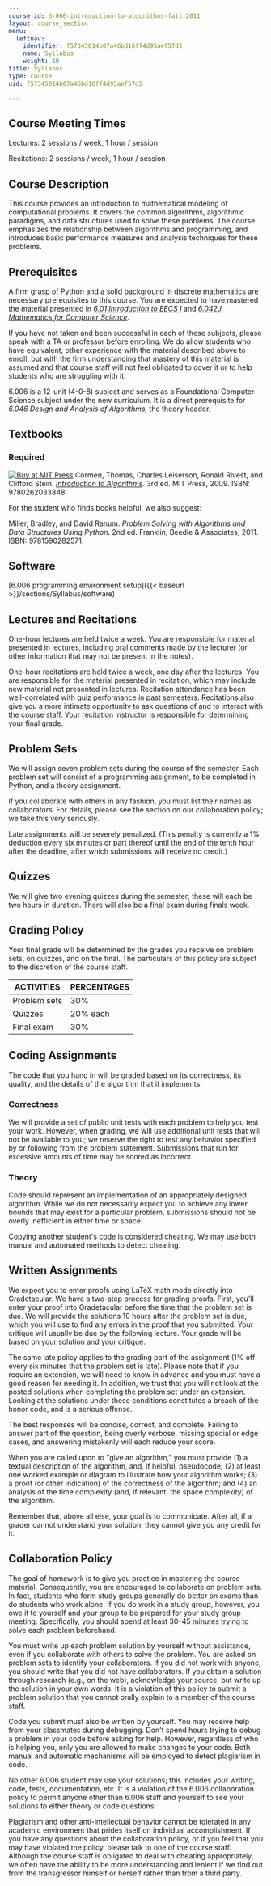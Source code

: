 ```yaml
---
course_id: 6-006-introduction-to-algorithms-fall-2011
layout: course_section
menu:
  leftnav:
    identifier: f57345014b07a46bd16ff4d95aef57d5
    name: Syllabus
    weight: 10
title: Syllabus
type: course
uid: f57345014b07a46bd16ff4d95aef57d5

---
```


Course Meeting Times
--------------------

Lectures: 2 sessions / week, 1 hour / session

Recitations: 2 sessions / week, 1 hour / session

Course Description
------------------

This course provides an introduction to mathematical modeling of computational problems. It covers the common algorithms, algorithmic paradigms, and data structures used to solve these problems. The course emphasizes the relationship between algorithms and programming, and introduces basic performance measures and analysis techniques for these problems.

Prerequisites
-------------

A firm grasp of Python and a solid background in discrete mathematics are necessary prerequisites to this course. You are expected to have mastered the material presented in [_6.01 Introduction to EECS I_](/courses/6-01sc-introduction-to-electrical-engineering-and-computer-science-i-spring-2011) and [_6.042J Mathematics for Computer Science_](/courses/6-042j-mathematics-for-computer-science-fall-2010).

If you have not taken and been successful in each of these subjects, please speak with a TA or professor before enrolling. We do allow students who have equivalent, other experience with the material described above to enroll, but with the firm understanding that mastery of this material is assumed and that course staff will not feel obligated to cover it or to help students who are struggling with it.

6.006 is a 12-unit (4-0-8) subject and serves as a Foundational Computer Science subject under the new curriculum. It is a direct prerequisite for _6.046 Design and Analysis of Algorithms,_ the theory header.

Textbooks
---------

### Required

[![Buy at MIT Press](/images/mp_logo.gif)](https://mitpress.mit.edu/9780262033848) Cormen, Thomas, Charles Leiserson, Ronald Rivest, and Clifford Stein. [_Introduction to Algorithms_](https://mitpress.mit.edu/9780262033848). 3rd ed. MIT Press, 2009. ISBN: 9780262033848.

For the student who finds books helpful, we also suggest:

Miller, Bradley, and David Ranum. _Problem Solving with Algorithms and Data Structures Using Python_. 2nd ed. Franklin, Beedle & Associates, 2011. ISBN: 9781590282571.

Software
--------

[6.006 programming environment setup]({{< baseurl >}}/sections/Syllabus/software)

Lectures and Recitations
------------------------

One-hour lectures are held twice a week. You are responsible for material presented in lectures, including oral comments made by the lecturer (or other information that may not be present in the notes).

One-hour recitations are held twice a week, one day after the lectures. You are responsible for the material presented in recitation, which may include new material not presented in lectures. Recitation attendance has been well-correlated with quiz performance in past semesters. Recitations also give you a more intimate opportunity to ask questions of and to interact with the course staff. Your recitation instructor is responsible for determining your final grade.

Problem Sets
------------

We will assign seven problem sets during the course of the semester. Each problem set will consist of a programming assignment, to be completed in Python, and a theory assignment.

If you collaborate with others in any fashion, you must list their names as collaborators. For details, please see the section on our collaboration policy; we take this very seriously.

Late assignments will be severely penalized. (This penalty is currently a 1% deduction every six minutes or part thereof until the end of the tenth hour after the deadline, after which submissions will receive no credit.)

Quizzes
-------

We will give two evening quizzes during the semester; these will each be two hours in duration. There will also be a final exam during finals week.

Grading Policy
--------------

Your final grade will be determined by the grades you receive on problem sets, on quizzes, and on the final. The particulars of this policy are subject to the discretion of the course staff.

| ACTIVITIES | PERCENTAGES |
| --- | --- |
| Problem sets | 30% |
| Quizzes | 20% each |
| Final exam | 30% 

Coding Assignments
------------------

The code that you hand in will be graded based on its correctness, its quality, and the details of the algorithm that it implements.

### Correctness

We will provide a set of public unit tests with each problem to help you test your work. However, when grading, we will use additional unit tests that will not be available to you; we reserve the right to test any behavior specified by or following from the problem statement. Submissions that run for excessive amounts of time may be scored as incorrect.

### Theory

Code should represent an implementation of an appropriately designed algorithm. While we do not necessarily expect you to achieve any lower bounds that may exist for a particular problem, submissions should not be overly inefficient in either time or space.

Copying another student's code is considered cheating. We may use both manual and automated methods to detect cheating.

Written Assignments
-------------------

We expect you to enter proofs using LaTeX math mode directly into Gradetacular. We have a two-step process for grading proofs. First, you'll enter your proof into Gradetacular before the time that the problem set is due. We will provide the solutions 10 hours after the problem set is due, which you will use to find any errors in the proof that you submitted. Your critique will usually be due by the following lecture. Your grade will be based on your solution and your critique.

The same late policy applies to the grading part of the assignment (1% off every six minutes that the problem set is late). Please note that if you require an extension, we will need to know in advance and you must have a good reason for needing it. In addition, we trust that you will not look at the posted solutions when completing the problem set under an extension. Looking at the solutions under these conditions constitutes a breach of the honor code, and is a serious offense.

The best responses will be concise, correct, and complete. Failing to answer part of the question, being overly verbose, missing special or edge cases, and answering mistakenly will each reduce your score.

When you are called upon to "give an algorithm," you must provide (1) a textual description of the algorithm, and, if helpful, pseudocode; (2) at least one worked example or diagram to illustrate how your algorithm works; (3) a proof (or other indication) of the correctness of the algorithm; and (4) an analysis of the time complexity (and, if relevant, the space complexity) of the algorithm.

Remember that, above all else, your goal is to communicate. After all, if a grader cannot understand your solution, they cannot give you any credit for it.

Collaboration Policy
--------------------

The goal of homework is to give you practice in mastering the course material. Consequently, you are encouraged to collaborate on problem sets. In fact, students who form study groups generally do better on exams than do students who work alone. If you do work in a study group, however, you owe it to yourself and your group to be prepared for your study group meeting. Specifically, you should spend at least 30–45 minutes trying to solve each problem beforehand.

You must write up each problem solution by yourself without assistance, even if you collaborate with others to solve the problem. You are asked on problem sets to identify your collaborators. If you did not work with anyone, you should write that you did not have collaborators. If you obtain a solution through research (e.g., on the web), acknowledge your source, but write up the solution in your own words. It is a violation of this policy to submit a problem solution that you cannot orally explain to a member of the course staff.

Code you submit must also be written by yourself. You may receive help from your classmates during debugging. Don't spend hours trying to debug a problem in your code before asking for help. However, regardless of who is helping you, only you are allowed to make changes to your code. Both manual and automatic mechanisms will be employed to detect plagiarism in code.

No other 6.006 student may use your solutions; this includes your writing, code, tests, documentation, etc. It is a violation of the 6.006 collaboration policy to permit anyone other than 6.006 staff and yourself to see your solutions to either theory or code questions.

Plagiarism and other anti-intellectual behavior cannot be tolerated in any academic environment that prides itself on individual accomplishment. If you have any questions about the collaboration policy, or if you feel that you may have violated the policy, please talk to one of the course staff. Although the course staff is obligated to deal with cheating appropriately, we often have the ability to be more understanding and lenient if we find out from the transgressor himself or herself rather than from a third party.